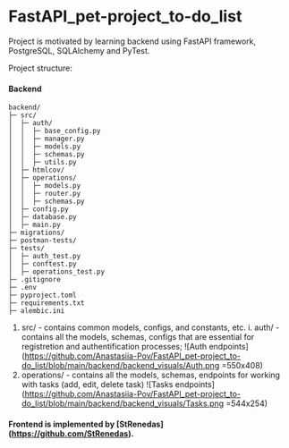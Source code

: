 # FastAPI_pet-project_to-do_list

Project is motivated by learning backend using FastAPI framework, PostgreSQL, SQLAlchemy and PyTest.

Project structure:
#### Backend
```
backend/
├─ src/
│  ├─ auth/
│  │  ├─ base_config.py
│  │  ├─ manager.py
│  │  ├─ models.py
│  │  ├─ schemas.py
│  │  ├─ utils.py
│  ├─ htmlcov/
│  ├─ operations/
│  │  ├─ models.py
│  │  ├─ router.py
│  │  ├─ schemas.py
│  ├─ config.py
│  ├─ database.py
│  ├─ main.py
├─ migrations/
├─ postman-tests/
├─ tests/
│  ├─ auth_test.py
│  ├─ conftest.py
│  ├─ operations_test.py
├─ .gitignore
├─ .env
├─ pyproject.toml
├─ requirements.txt
├─ alembic.ini
```
1. src/ - contains common models, configs, and constants, etc.
    i. auth/ - contains all the models, schemas, configs that are essential for registretion and authentification processes;
    ![Auth endpoints](https://github.com/Anastasiia-Pov/FastAPI_pet-project_to-do_list/blob/main/backend/backend_visuals/Auth.png =550x408)
2. operations/ - contains all the models, schemas, endpoints for working with tasks (add, edit, delete task)
    ![Tasks endpoints](https://github.com/Anastasiia-Pov/FastAPI_pet-project_to-do_list/blob/main/backend/backend_visuals/Tasks.png =544x254)
####  Frontend is implemented by [StRenedas] (https://github.com/StRenedas).
